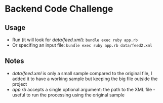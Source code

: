 # Backend Code Challenge

## Usage

- Run (it will look for _data/feed.xml_): `bundle exec ruby app.rb`
- Or specifing an input file: `bundle exec ruby app.rb data/feed2.xml`

## Notes

- _data/feed.xml_ is only a small sample compared to the original file, I added it to have a working sample but keeping the big file outside the project
- _app.rb_ accepts a single optional argument: the path to the XML file - useful to run the processing using the original sample
